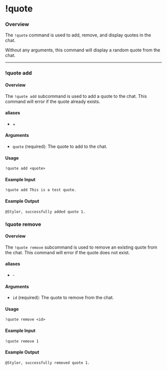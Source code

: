 # !quote

### Overview

The `!quote` command is used to add, remove, and display quotes in the chat.

Without any arguments, this command will display a random quote from the chat.

---

### !quote add

#### Overview

The `!quote add` subcommand is used to add a quote to the chat. This command will error if the quote already exists.

#### aliases

- \+

#### Arguments

- `quote` (required): The quote to add to the chat.

#### Usage

```
!quote add <quote>
```

#### Example Input

```
!quote add This is a test quote.
```

#### Example Output

```
@Styler, successfully added quote 1. 
```

### !quote remove

#### Overview

The `!quote remove` subcommand is used to remove an existing quote from the chat. This command will error if the quote does not exist.

#### aliases

- \-

#### Arguments

- `id` (required): The quote to remove from the chat.

#### Usage

```
!quote remove <id>
```

#### Example Input

```
!quote remove 1
```

#### Example Output

```
@Styler, successfully removed quote 1. 
```
